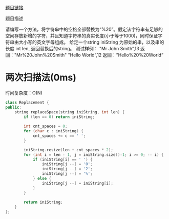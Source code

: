 [题目链接][1]

题目描述

请编写一个方法，将字符串中的空格全部替换为“%20”。假定该字符串有足够的空间存放新增的字符，并且知道字符串的真实长度(小于等于1000)，同时保证字符串由大小写的英文字母组成。
给定一个string iniString 为原始的串，以及串的长度 int len, 返回替换后的string。
测试样例：
"Mr John Smith”,13
返回："Mr%20John%20Smith"
”Hello  World”,12
返回：”Hello%20%20World”

# 两次扫描法(0ms)
时间复杂度：O(N)

```cpp
class Replacement {
public:
    string replaceSpace(string iniString, int len) {
        if (len == 0) return iniString;
        
        int cnt_spaces = 0;
        for (char c : iniString) {
            cnt_spaces += c == ' ';
        }

        iniString.resize(len + cnt_spaces * 2);
        for (int i = len - 1, j = iniString.size()-1; i >= 0; -- i) {
            if (iniString[i] == ' ') {
                iniString[j --] = '0'; 
                iniString[j --] = '2';
                iniString[j --] = '%';
            } else {
                iniString[j --] = iniString[i];
            }
        }
        
        return iniString;
    }
};
```

[1]: http://www.nowcoder.com/practice/164929d4acd04de5b0ee2d93047b3b20?tpId=8&tqId=10996&rp=1&ru=/ta/cracking-the-coding-interview&qru=/ta/cracking-the-coding-interview/question-ranking